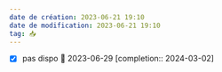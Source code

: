 ```yaml
---
date de création: 2023-06-21 19:10
date de modification: 2023-06-21 19:10
tag: 📥
---
```

- [X] pas dispo 📅 2023-06-29  [completion:: 2024-03-02]